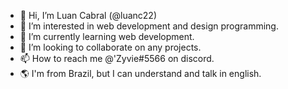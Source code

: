 - 👋 Hi, I’m Luan Cabral (@luanc22)
- 👀 I’m interested in web development and design programming.
- 🌱 I’m currently learning web development.
- 💞️ I’m looking to collaborate on any projects.
- 📫 How to reach me @'Zyvie#5566 on discord.
- 🌎 I'm from Brazil, but I can understand and talk in english.


